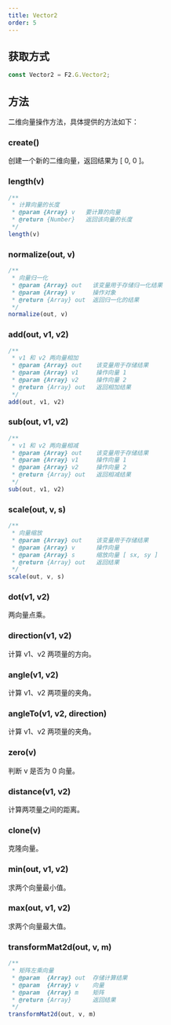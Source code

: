 ```yaml
---
title: Vector2
order: 5
---
```


## 获取方式

```javascript
const Vector2 = F2.G.Vector2;
```

## 方法

二维向量操作方法，具体提供的方法如下：

### create()

创建一个新的二维向量，返回结果为 [ 0, 0 ]。

### length(v)

```javascript
/**
 * 计算向量的长度
 * @param {Array} v   要计算的向量
 * @return {Number}   返回该向量的长度
 */
length(v)
```

### normalize(out, v)

```javascript
/**
 * 向量归一化
 * @param {Array} out   该变量用于存储归一化结果
 * @param {Array} v     操作对象
 * @return {Array} out  返回归一化的结果
 */
normalize(out, v)
```

### add(out, v1, v2)

```javascript
/**
 * v1 和 v2 两向量相加
 * @param {Array} out    该变量用于存储结果
 * @param {Array} v1     操作向量 1
 * @param {Array} v2     操作向量 2
 * @return {Array} out   返回相加结果
 */
add(out, v1, v2)
```

### sub(out, v1, v2)

```javascript
/**
 * v1 和 v2 两向量相减
 * @param {Array} out    该变量用于存储结果
 * @param {Array} v1     操作向量 1
 * @param {Array} v2     操作向量 2
 * @return {Array} out   返回相减结果
 */
sub(out, v1, v2)
```

### scale(out, v, s)

```javascript
/**
 * 向量缩放
 * @param {Array} out    该变量用于存储结果
 * @param {Array} v      操作向量
 * @param {Array} s      缩放向量 [ sx, sy ]
 * @return {Array} out   返回结果
 */
scale(out, v, s)
```

### dot(v1, v2)

两向量点乘。

### direction(v1, v2)

计算 v1、v2 两项量的方向。

### angle(v1, v2)

计算 v1、v2 两项量的夹角。

### angleTo(v1, v2, direction)

计算 v1、v2 两项量的夹角。

### zero(v)

判断 v 是否为 0 向量。

### distance(v1, v2)

计算两项量之间的距离。

### clone(v)

克隆向量。

### min(out, v1, v2)

求两个向量最小值。

### max(out, v1, v2)

求两个向量最大值。

### transformMat2d(out, v, m)

```javascript
/**
 * 矩阵左乘向量
 * @param  {Array} out  存储计算结果
 * @param  {Array} v    向量
 * @param  {Array} m    矩阵
 * @return {Array}      返回结果
 */
transformMat2d(out, v, m)
```

